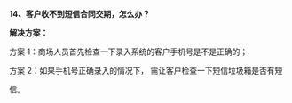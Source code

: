 <a name="bookmark15"></a>**14、客户收不到短信合同交期，怎么办？**

**解决方案：**

方案 1：商场人员首先检查一下录入系统的客户手机号是不是正确的；

方案 2：如果手机号正确录入的情况下，  需让客户检查一下短信垃圾箱是否有短

信。

